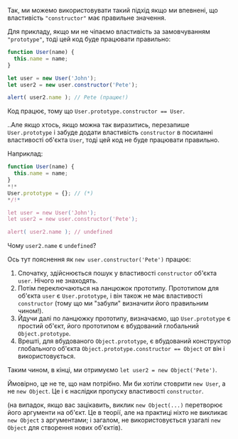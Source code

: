Так, ми можемо використовувати такий підхід якщо ми впевнені, що властивість `"constructor"` має правильне значення.

Для прикладу, якщо ми не чіпаємо властивість за замовчуванням `"prototype"`, тоді цей код буде працювати правильно:

```js run
function User(name) {
  this.name = name;
}

let user = new User('John');
let user2 = new user.constructor('Pete');

alert( user2.name ); // Pete (працює!)
```

Код працює, тому що `User.prototype.constructor == User`.

..Але якщо хтось, якщо можна так виразитись, перезапише `User.prototype` і забуде додати властивість `constructor` в посиланні властивості об'єкта `User`, тоді цей код не буде працювати правильно.

Наприклад:

```js run
function User(name) {
  this.name = name;
}
*!*
User.prototype = {}; // (*)
*/!*

let user = new User('John');
let user2 = new user.constructor('Pete');

alert( user2.name ); // undefined
```

Чому `user2.name` є `undefined`?

Ось тут пояснення як `new user.constructor('Pete')` працює:

1. Спочатку, здійснюється пошук у властивості `constructor` об'єкта `user`. Нічого не знаходять.
2. Потім переключаються на ланцюжок прототипу. Прототипом для об'єкта `user` є `User.prototype`, і він також не має властивості `constructor` (тому що ми "забули" визначити його правильним чином!).
3. Йдучи далі по ланцюжку прототипу, визначаємо, що `User.prototype` є простий об'єкт, його прототипом є вбудований глобальний `Object.prototype`. 
4. Врешті, для вбудованого `Object.prototype`, є вбудований конструктор глобального об'єкта `Object.prototype.constructor == Object` от він і використовується.

Таким чином, в кінці, ми отримуємо `let user2 = new Object('Pete')`. 

Ймовірно, це не те, що нам потрібно. Ми би хотіли стоврити `new User`, а не `new Object`. Це і є наслідки пропуску властивості `constructor`.

(на випадок, якщо вас зацікавить, виклик `new Object(...)` перетворює його аргументи на об'єкт. Це в теорії, але на практиці ніхто не викликає `new Object` з аргументами; і загалом, не використовується узагалі `new Object` для створення нових об'єктів).